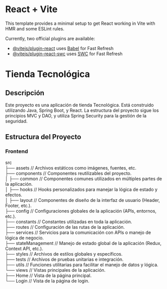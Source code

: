 # React + Vite

This template provides a minimal setup to get React working in Vite with HMR and some ESLint rules.

Currently, two official plugins are available:

- [@vitejs/plugin-react](https://github.com/vitejs/vite-plugin-react/blob/main/packages/plugin-react/README.md) uses [Babel](https://babeljs.io/) for Fast Refresh
- [@vitejs/plugin-react-swc](https://github.com/vitejs/vite-plugin-react-swc) uses [SWC](https://swc.rs/) for Fast Refresh


# Tienda Tecnológica

## Descripción

Este proyecto es una aplicación de tienda Tecnológica. Está construido utilizando Java, Spring Boot, y React. La estructura del proyecto sigue los principios MVC y DAO, y utiliza Spring Security para la gestión de la seguridad.

## Estructura del Proyecto

### Frontend

src <br/>
├── assets            // Archivos estáticos como imágenes, fuentes, etc.<br/>
├── components        // Componentes reutilizables del proyecto. <br/>
│   ├── common        // Componentes comunes utilizados en múltiples partes de la aplicación.<br/>
│   ├── hooks         // Hooks personalizados para manejar la lógica de estado y efectos.<br/>
│   ├── layout        // Componentes de diseño de la interfaz de usuario (Header, Footer, etc.).<br/>
├── config            // Configuraciones globales de la aplicación (APIs, entornos, etc.). <br/>
├── constants         // Constantes utilizadas en toda la aplicación.<br/>
├── routes            // Configuración de las rutas de la aplicación. <br/>
├── services          // Servicios para la comunicación con APIs o manejo de lógica de negocio. <br/>
├── stateManagement   // Manejo de estado global de la aplicación (Redux, Context API, etc.). <br/>
├── styles            // Archivos de estilos globales y específicos. <br/>
├── tests             // Archivos de pruebas unitarias e integración. <br/>
├── utils             // Funciones utilitarias para facilitar el manejo de datos y lógica. <br/>
└── views             // Vistas principales de la aplicación. <br/>
    ├── Home          // Vista de la página principal. <br/>
    └── Login         // Vista de la página de login. <br/>
